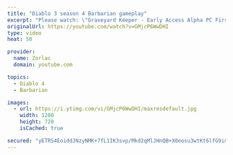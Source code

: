 ```yaml
---
title: "Diablo 3 season 4 Barbarian gameplay"
excerpt: "Please watch: \"Graveyard Keeper - Early Access Alpha PC First Hour of PC gameplay\" https://www.youtube.com/watch?v=1dbVGLt2bdQ --~-- Diablo 3 season 4 ..."
originalUrl: https://youtube.com/watch?v=GMjcP6WwDHI
type: video
heat: 50

provider:
  name: Zorlac
  domain: youtube.com

topics:
  - Diablo 4
  - Barbarian

images:
  - url: https://i.ytimg.com/vi/GMjcP6WwDHI/maxresdefault.jpg
    width: 1280
    height: 720
    isCached: true

secured: "yETRS4EoiddJNzyNMK+7fL1IK3svp/Mkd2qMlJHnQB+X0eosu3wtKt6lfG9imOexjSsEWKYaJUo5o9RhY5SHSGShH/wWvYmeH3GFSetf849TWS7aZFwqiteb0KdlanyvopjEoukTalgsI0Mr75+Nhq4Zb8oTZKiAmy0hoFtOgkMQFlZtpohQ+EcO+a359u+prbVCunFh/GKAri0zH4o0Jav7Qt1ZvpsaCXwEaYut/7I6FTKHnq21V6h0u/pEZcDr+bebmHaR3DaRgMxTuWkrITX4g1JCZppqvkE+lwdXpAQCzW8AfLc10t6BIs6IPiJmgabEqMosYAAsVC6MknNO4cwDypuk/wlVJGpvHFaN866DQY4WowMKpng91fB2z3+9w3EGRqgf0W+mxZmiUxWK+g==;rnbGDT02h9j8sg621ygEbw=="
---
```


